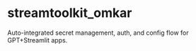 # streamtoolkit_omkar

Auto-integrated secret management, auth, and config flow for GPT+Streamlit apps.
